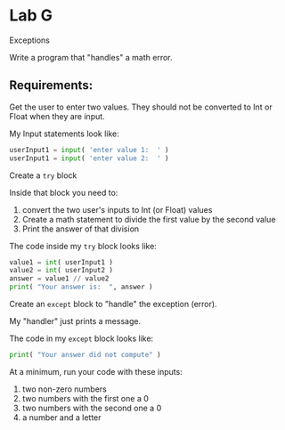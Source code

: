 # Lab G

Exceptions

Write a program that "handles" a math error.

## Requirements:

Get the user to enter two values. They should not be converted to Int or Float when they are input.

My Input statements look like:

```py
userInput1 = input( 'enter value 1:  ' )
userInput1 = input( 'enter value 2:  ' )
```

Create a `try` block

Inside that block you need to:

1. convert the two user's inputs to Int (or Float) values
2. Create a math statement to divide the first value by the second value
3. Print the answer of that division

The code inside my `try` block looks like:

```py
value1 = int( userInput1 )
value2 = int( userInput2 )
answer = value1 // value2
print( "Your answer is:  ", answer )
```

Create an `except` block to "handle" the exception (error).

My "handler" just prints a message.

The code in my `except` block looks like:

```py
print( "Your answer did not compute" )
```

At a minimum, run your code with these inputs:

1. two non-zero numbers
2. two numbers with the first one a 0
3. two numbers with the second one a 0
4. a number and a letter
